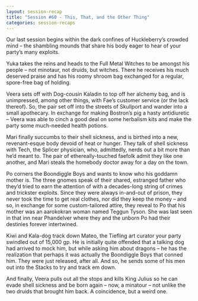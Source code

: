 ```yaml
---
layout: session-recap
title: "Session #60 - This, That, and the Other Thing"
categories: session-recaps
---
```


Our last session begins within the dark confines of Huckleberry’s crowded mind – the shambling mounds that share his body eager to hear of your party’s many exploits.

Yuka takes the reins and heads to the Full Metal Witches to be amongst his people – not minotaur, not druids, but witches. There he receives his much deserved praise and has his roomy shroom bag exchanged for a regular, spore-free bag of holding.

Veera sets off with Dog-cousin Kaladin to top off her alchemy bag, and is unimpressed, among other things, with Fae’s customer service (or the lack thereof). So, the pair set off into the streets of Skullport and wander into a small apothecary. In exchange for making Bostron’s pig a hasty antidiuretic – Veera was able to cinch a good deal on some herbalism kits and make the party some much-needed health potions.

Mari finally succumbs to their shell sickness, and is birthed into a new, revenant-esque body devoid of heat or hunger. They talk of shell sickness with Tech, the Splicer physician, who, admittedly, nerds out a bit more than he’d meant to. The pair of ethereally-touched faefolk admit they like one another, and Mari steals the homebody doctor away for a day on the town.

Po corners the Boondiggle Boys and wants to know who his goddamn mother is. The three gnomes speak of their shared, estranged father who they’d tried to earn the attention of with a decades-long string of crimes and trickster exploits. Since they were always in-and-out of prison, they never took the time to get real clothes, nor did they keep the money – and so, in exchange for some custom-tailored attire, they reveal to Po that his mother was an aarokokran woman named Teggun Tyson. She was last seen in that inn near Phandelver where they and the unborn Po had their destinies forever intertwined.

Kiwi and Kala-dog track down Mateo, the Tiefling art curator your party swindled out of 15,000 gp. He is initially quite offended that a talking dog had arrived to mock him, but while asking him about dragons – he has the realization that perhaps it was actually the Boondiggle Boys that conned him. They were just released, after all. And so, he sends some of his men out into the Stacks to try and track em down.

And finally, Veera pulls out all the stops and kills King Julius so he can evade shell sickness and be born again – now, a minatour – not unlike the two druids that brought him back. A coincidence, but a weird one.
